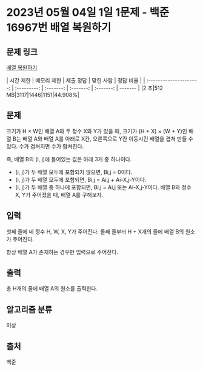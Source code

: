 # 2023년 05월 04일 1일 1문제 - 백준 16967번 배열 복원하기

## 문제 링크

[배열 복원하기](https://www.acmicpc.net/problem/16967)

|        시간 제한        | 메모리 제한 | 제출 정답 | 맞힌 사람 | 정답 비율 |
| :---------------------: | :---------: | :-------: | :-------: | :-------: | ------- |
|2 초|512 MB|3117|1446|1151|44.908%|

## 문제

크기가 H × W인 배열 A와 두 정수 X와 Y가 있을 때, 크기가 (H + X) × (W + Y)인 배열 B는 배열 A와 배열 A를 아래로 X칸, 오른쪽으로 Y칸 이동시킨 배열을 겹쳐 만들 수 있다. 수가 겹쳐지면 수가 합쳐진다.

즉, 배열 B의 (i, j)에 들어있는 값은 아래 3개 중 하나이다.

- (i, j)가 두 배열 모두에 포함되지 않으면, Bi,j = 0이다.
- (i, j)가 두 배열 모두에 포함되면, Bi,j = Ai,j + Ai-X,j-Y이다.
- (i, j)가 두 배열 중 하나에 포함되면, Bi,j = Ai,j 또는 Ai-X,j-Y이다.
배열 B와 정수 X, Y가 주어졌을 때, 배열 A를 구해보자.

## 입력

첫째 줄에 네 정수 H, W, X, Y가 주어진다. 둘째 줄부터 H + X개의 줄에 배열 B의 원소가 주어진다.

항상 배열 A가 존재하는 경우만 입력으로 주어진다.

## 출력

총 H개의 줄에 배열 A의 원소를 출력한다.

## 알고리즘 분류

미상

## 출처

백준
